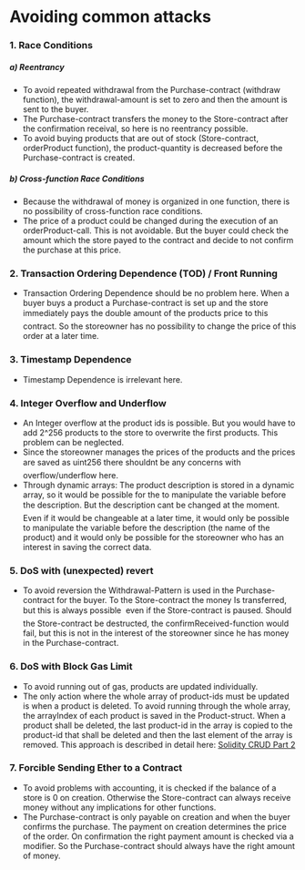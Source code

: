 # Avoiding common attacks
### 1. Race Conditions
##### a) Reentrancy
- To avoid repeated withdrawal from the Purchase-contract (withdraw function), the withdrawal-amount is set to zero and then the amount is sent to the buyer.
- The Purchase-contract transfers the money to the Store-contract after the confirmation receival, so here is no reentrancy possible.
- To avoid buying products that are out of stock (Store-contract, orderProduct function), the product-quantity is decreased before the Purchase-contract is created.
##### b) Cross-function Race Conditions
- Because the withdrawal of money is organized in one function, there is no possibility of cross-function race conditions.
- The price of a product could be changed during the execution of an orderProduct-call. This is not avoidable. But the buyer could check the amount which the store payed to the contract and decide to not confirm the purchase at this price. 
### 2. Transaction Ordering Dependence (TOD) / Front Running
- Transaction Ordering Dependence should be no problem here. When a buyer buys a product a Purchase-contract is set up and the store immediately pays the double amount of the products price to this contract. So the storeowner has no possibility to change the price of this order at a later time.
### 3. Timestamp Dependence
- Timestamp Dependence is irrelevant here.
### 4. Integer Overflow and Underflow
- An Integer overflow at the product ids is possible. But you would have to add 2^256 products to the store to overwrite the first products. This problem can be neglected.
- Since the storeowner manages the prices of the products and the prices are saved as uint256 there shouldnt be any concerns with overflow/underflow here.
- Through dynamic arrays: The product description is stored in a dynamic array, so it would be possible for the to manipulate the variable before the description. But the description cant be changed at the moment. Even if it would be changeable at a later time, it would only be possible to manipulate the variable before the description (the name of the product) and it would only be possible for the storeowner who has an interest in saving the correct data.
### 5. DoS with (unexpected) revert
- To avoid reversion the Withdrawal-Pattern is used in the Purchase-contract for the buyer. To the Store-contract the money Is transferred, but this is always possible  even if the Store-contract is paused. Should the Store-contract be destructed, the confirmReceived-function would fail, but this is not in the interest of the storeowner since he has money in the Purchase-contract.
### 6. DoS with Block Gas Limit
- To avoid running out of gas, products are updated individually.
- The only action where the whole array of product-ids must be updated is when a product is deleted. To avoid running through the whole array, the arrayIndex of each product is saved in the Product-struct. When a product shall be deleted, the last product-id in the array is copied to the product-id that shall be deleted and then the last element of the array is removed. This approach is described in detail here: [Solidity CRUD Part 2](https://medium.com/@robhitchens/solidity-crud-part-2-ed8d8b4f74ec)
### 7. Forcible Sending Ether to a Contract
- To avoid problems with accounting, it is checked if the balance of a store is 0 on creation. Otherwise the Store-contract can always receive money without any implications for other functions.
- The Purchase-contract is only payable on creation and when the buyer confirms the purchase. The payment on creation determines the price of the order. On confirmation the right payment amount is checked via a modifier. So the Purchase-contract should always have the right amount of money.

